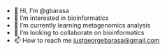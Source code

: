 - 👋 Hi, I’m @gbarasa
- 👀 I’m interested in bioinformatics
- 🌱 I’m currently learning metagenomics analysis
- 💞️ I’m looking to collaborate on bioinformatics
- 📫 How to reach me justgeorgebarasa@gmail.com

<!---
gbarasa/gbarasa is a ✨ special ✨ repository because its `README.md` (this file) appears on your GitHub profile.
You can click the Preview link to take a look at your changes.
--->
